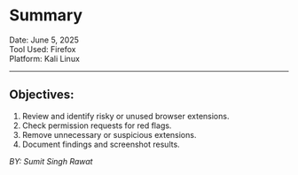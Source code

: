 # Summary

Date: June 5, 2025  
Tool Used: Firefox  
Platform: Kali Linux

---

## Objectives:

1. Review and identify risky or unused browser extensions.
2. Check permission requests for red flags.
3. Remove unnecessary or suspicious extensions.
4. Document findings and screenshot results.

 *BY: Sumit Singh Rawat*
